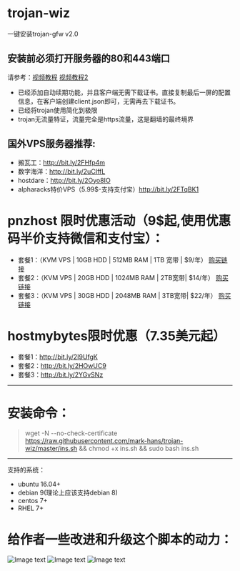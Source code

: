 ﻿# trojan-wiz
一键安装trojan-gfw v2.0
## 安装前必须打开服务器的80和443端口
请参考：[视频教程](https://youtu.be/x-2qX6iqxgA) [视频教程2](https://youtu.be/zzF3AMf0_qI)
- 已经添加自动续期功能，并且客户端无需下载证书。直接复制最后一屏的配置信息，在客户端创建client.json即可，无需再去下载证书。
- 已经将trojan使用简化到极限
- trojan无流量特证，流量完全是https流量，这是翻墙的最终境界



## 国外VPS服务器推荐:
- 搬瓦工：http://bit.ly/2FHfp4m
- 数字海洋：http://bit.ly/2uCIffL
- hostdare：http://bit.ly/2Oyo8IO
- alpharacks特价VPS（5.99$-支持支付宝）http://bit.ly/2FTqBK1
# pnzhost 限时优惠活动（9$起,使用优惠码半价支持微信和支付宝）：
- 套餐1：（KVM VPS | 10GB HDD | 512MB RAM | 1TB 宽带 | $9/年） [购买链接](http://bit.ly/2HQRy4m)
- 套餐2：（KVM VPS | 20GB HDD | 1024MB RAM | 2TB宽带| $14/年） [购买链接](http://bit.ly/2HWjcxh)
- 套餐3：（KVM VPS | 30GB HDD | 2048MB RAM | 3TB宽带| $22/年） [购买链接](http://bit.ly/2FOzsOt)

# hostmybytes限时优惠（7.35美元起）
- 套餐1：http://bit.ly/2I9UfgK
- 套餐2：http://bit.ly/2HOwUC9
- 套餐3：http://bit.ly/2YGvSNz
---
# 安装命令：
> wget -N --no-check-certificate https://raw.githubusercontent.com/mark-hans/trojan-wiz/master/ins.sh && chmod +x ins.sh && sudo bash  ins.sh
---
支持的系统：
- ubuntu 16.04+
- debian 9(理论上应该支持debian 8)
- centos 7+
- RHEL 7+


# 给作者一些改进和升级这个脚本的动力：
![Image text](https://raw.githubusercontent.com/mark-hans/trojan-wiz/master/images/1.jpg)
![Image text](https://raw.githubusercontent.com/mark-hans/trojan-wiz/master/images/2.jpg)
![Image text](https://raw.githubusercontent.com/mark-hans/trojan-wiz/master/images/3.jpg)
